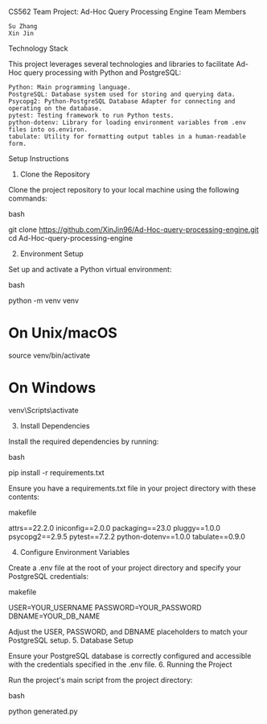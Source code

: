 CS562 Team Project: Ad-Hoc Query Processing Engine
Team Members

    Su Zhang
    Xin Jin

Technology Stack

This project leverages several technologies and libraries to facilitate Ad-Hoc query processing with Python and PostgreSQL:

    Python: Main programming language.
    PostgreSQL: Database system used for storing and querying data.
    Psycopg2: Python-PostgreSQL Database Adapter for connecting and operating on the database.
    pytest: Testing framework to run Python tests.
    python-dotenv: Library for loading environment variables from .env files into os.environ.
    tabulate: Utility for formatting output tables in a human-readable form.

Setup Instructions
1. Clone the Repository

Clone the project repository to your local machine using the following commands:

bash

git clone https://github.com/XinJin96/Ad-Hoc-query-processing-engine.git
cd Ad-Hoc-query-processing-engine

2. Environment Setup

Set up and activate a Python virtual environment:

bash

python -m venv venv
# On Unix/macOS
source venv/bin/activate  
# On Windows
venv\Scripts\activate

3. Install Dependencies

Install the required dependencies by running:

bash

pip install -r requirements.txt

Ensure you have a requirements.txt file in your project directory with these contents:

makefile

attrs==22.2.0
iniconfig==2.0.0
packaging==23.0
pluggy==1.0.0
psycopg2==2.9.5
pytest==7.2.2
python-dotenv==1.0.0
tabulate==0.9.0

4. Configure Environment Variables

Create a .env file at the root of your project directory and specify your PostgreSQL credentials:

makefile

USER=YOUR_USERNAME
PASSWORD=YOUR_PASSWORD
DBNAME=YOUR_DB_NAME

Adjust the USER, PASSWORD, and DBNAME placeholders to match your PostgreSQL setup.
5. Database Setup

Ensure your PostgreSQL database is correctly configured and accessible with the credentials specified in the .env file.
6. Running the Project

Run the project's main script from the project directory:

bash

python generated.py